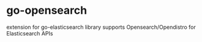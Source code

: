 # go-opensearch
extension for go-elasticsearch library supports Opensearch/Opendistro for Elasticsearch APIs
